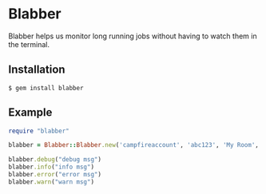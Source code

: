Blabber
===

Blabber helps us monitor long running jobs without having to watch them in the terminal.

## Installation

```
$ gem install blabber
```

## Example

```ruby
require "blabber"

blabber = Blabber::Blabber.new('campfireaccount', 'abc123', 'My Room', 'DEBUG')

blabber.debug("debug msg")
blabber.info("info msg")
blabber.error("error msg")
blabber.warn("warn msg")
```